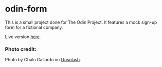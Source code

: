 # odin-form
This is a small project done for The Odin Project. It features a 
mock sign-up form for a fictional company. 

Live version [here](https://justin-k-ellis.github.io/odin-form/).

### Photo credit:
Photo by Chalo Gallardo on [Unsplash](https://unsplash.com/photos/a-large-clock-tower-towering-over-the-city-of-london-FvFn9MY2tjA?utm_content=creditCopyText&utm_medium=referral&utm_source=unsplash).
  